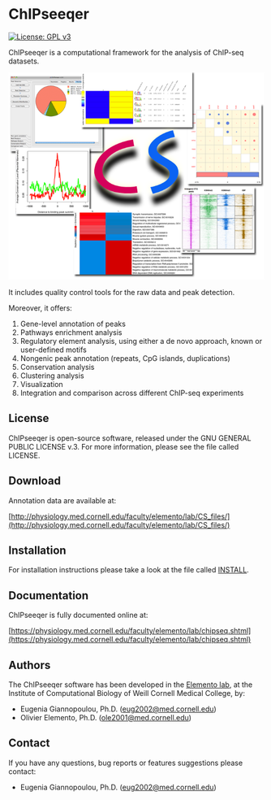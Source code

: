 # ChIPseeqer

[![License: GPL v3](https://img.shields.io/badge/License-GPLv3-blue.svg)](https://www.gnu.org/licenses/gpl-3.0)

ChIPseeqer is a computational framework for the analysis of ChIP-seq datasets.

![ChIPseeqer](docs/images/ChIPseeqer.png)

It includes quality control tools for the raw data and peak detection.

Moreover, it offers:

1. Gene-level annotation of peaks
2. Pathways enrichment analysis
3. Regulatory element analysis, using either a de novo approach, known or user-defined motifs
4. Nongenic peak annotation (repeats, CpG islands, duplications)
5. Conservation analysis
6. Clustering analysis
7. Visualization
8. Integration and comparison across different ChIP-seq experiments

## License

ChIPseeqer is open-source software, released under the
GNU GENERAL PUBLIC LICENSE v.3. For more information,
please see the file called LICENSE.

## Download

Annotation data are available at:

[http://physiology.med.cornell.edu/faculty/elemento/lab/CS_files/](http://physiology.med.cornell.edu/faculty/elemento/lab/CS_files/)

## Installation

For installation instructions please take a look at the file called [INSTALL](docs/).

## Documentation

ChIPseeqer is fully documented online at:

[https://physiology.med.cornell.edu/faculty/elemento/lab/chipseq.shtml](https://physiology.med.cornell.edu/faculty/elemento/lab/chipseq.shtml)

## Authors

The ChIPseeqer software has been developed in the [Elemento lab](http://physiology.med.cornell.edu/faculty/elemento/lab/), at the Institute of Computational Biology of Weill Cornell Medical College, by:

- Eugenia Giannopoulou, Ph.D. ([eug2002@med.cornell.edu](mailto:eug2002@med.cornell.edu))
- Olivier Elemento, Ph.D. ([ole2001@med.cornell.edu](mailto:ole2001@med.cornell.edu))

## Contact

If you have any questions, bug reports or features suggestions please contact:

- Eugenia Giannopoulou, Ph.D. ([eug2002@med.cornell.edu](mailto:eug2002@med.cornell.edu))
